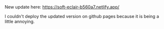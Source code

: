 New update here: https://soft-eclair-b560a7.netlify.app/

I couldn't deploy the updated version on github pages because it is being a little annoying.
